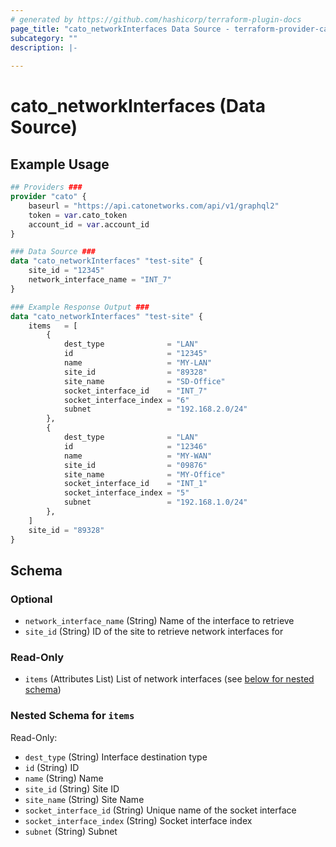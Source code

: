 ```yaml
---
# generated by https://github.com/hashicorp/terraform-plugin-docs
page_title: "cato_networkInterfaces Data Source - terraform-provider-cato"
subcategory: ""
description: |-
  
---
```


# cato_networkInterfaces (Data Source)



## Example Usage

```terraform
## Providers ###
provider "cato" {
    baseurl = "https://api.catonetworks.com/api/v1/graphql2"
    token = var.cato_token
    account_id = var.account_id
}

### Data Source ###
data "cato_networkInterfaces" "test-site" {
	site_id = "12345"
    network_interface_name = "INT_7"
}

### Example Response Output ###
data "cato_networkInterfaces" "test-site" {
    items   = [
        {
            dest_type              = "LAN"
            id                     = "12345"
            name                   = "MY-LAN"
            site_id                = "89328"
            site_name              = "SD-Office"
            socket_interface_id    = "INT_7"
            socket_interface_index = "6"
            subnet                 = "192.168.2.0/24"
        },
        {
            dest_type              = "LAN"
            id                     = "12346"
            name                   = "MY-WAN"
            site_id                = "09876"
            site_name              = "MY-Office"
            socket_interface_id    = "INT_1"
            socket_interface_index = "5"
            subnet                 = "192.168.1.0/24"
        },
    ]
    site_id = "89328"
}
```

<!-- schema generated by tfplugindocs -->
## Schema

### Optional

- `network_interface_name` (String) Name of the interface to retrieve
- `site_id` (String) ID of the site to retrieve network interfaces for

### Read-Only

- `items` (Attributes List) List of network interfaces (see [below for nested schema](#nestedatt--items))

<a id="nestedatt--items"></a>
### Nested Schema for `items`

Read-Only:

- `dest_type` (String) Interface destination type
- `id` (String) ID
- `name` (String) Name
- `site_id` (String) Site ID
- `site_name` (String) Site Name
- `socket_interface_id` (String) Unique name of the socket interface
- `socket_interface_index` (String) Socket interface index
- `subnet` (String) Subnet
